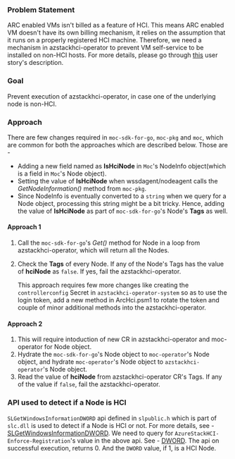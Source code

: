 ### Problem Statement

ARC enabled VMs isn't billed as a feature of HCI. This means ARC enabled VM doesn't have its own billing mechanism, it relies on the assumption that it runs on a properly registered HCI machine. Therefore, we need a mechanism in azstackhci-operator to prevent VM self-service to be installed on non-HCI hosts. For more details, please go through [this](https://dev.azure.com/msazure/msk8s/_sprints/taskboard/ARC-HCI/msk8s/archci/Gallium/2305?workitem=16575701) user story's description.

### Goal
Prevent execution of azstackhci-operator, in case one of the underlying node is non-HCI.

### Approach
There are few changes required in `moc-sdk-for-go`, `moc-pkg` and `moc`, which are common for both the approaches which are described below. Those are - 

* Adding a new field named as <b>IsHciNode</b> in `Moc`'s NodeInfo object(which is a field in `Moc`'s Node object).
* Setting the value of <b>IsHciNode</b> when wssdagent/nodeagent calls the <i>GetNodeInformation()</i> method from `moc-pkg`.
* Since NodeInfo is eventually converted to a `string` when we query for a Node object, processing this string might be a bit tricky. Hence, adding the value of <b>IsHciNode</b> as part of `moc-sdk-for-go`'s Node's <b>Tags</b> as well.


#### Approach 1
1. Call the `moc-sdk-for-go`'s <i>Get()</i> method for Node in a loop from azstackhci-operator, which will return all the Nodes.
2. Check the <b>Tags</b> of every Node. If any of the Node's Tags has the value of <b>hciNode</b> as `false`. If yes, fail the azstackhci-operator.

   This approach requires few more changes like creating the `controllerconfig` Secret in `azstackhci-operator-system` so as to use the login token, add a new method in ArcHci.psm1 to rotate the token and couple of minor additional methods into the azstackhci-operator.

#### Approach 2
1. This will require intoduction of new CR in azstackhci-operator and moc-operator for Node object.
2. Hydrate the `moc-sdk-for-go`'s Node object to `moc-operator`'s Node object, and hydrate `moc-operator`'s Node object to `azstackhci-operator`'s Node object.
3. Read the value of <b>hciNode</b> from azstackhci-operator CR's Tags. If any of the value if `false`, fail the azstackhci-operator.


### API used to detect if a Node is HCI

`SLGetWindowsInformationDWORD` api defined in `slpublic.h` which is part of `slc.dll` is used to detect if a Node is HCI or not. For more details, see - [SLGetWindowsInformationDWORD](https://learn.microsoft.com/en-us/windows/win32/api/slpublic/nf-slpublic-slgetwindowsinformationdword). We need to query for `AzureStackHCI-Enforce-Registration`'s value in the above api. See - [DWORD](https://microsoft.visualstudio.com/os/_git/os.2020?path=%2fonecore%2fmerged%2fsppdata%2fcertificates.windows%2fdefault%2fslpolicylist.h). The api on successful execution, returns 0. And the `DWORD` value, if 1, is a HCI Node.
